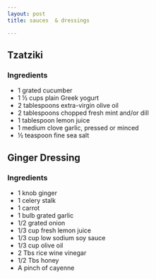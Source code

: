 ```yaml
---
layout: post
title: sauces  & dressings

---
```

## Tzatziki

### Ingredients

* 1 grated cucumber
* 1 ½ cups plain Greek yogurt
* 2 tablespoons extra-virgin olive oil
* 2 tablespoons chopped fresh mint and/or dill
* 1 tablespoon lemon juice
* 1 medium clove garlic, pressed or minced
* ½ teaspoon fine sea salt

## Ginger Dressing

### Ingredients

* 1 knob ginger
* 1 celery stalk
* 1 carrot
* 1 bulb grated garlic
* 1/2 grated onion 
* 1/3 cup fresh lemon juice
* 1/3 cup low sodium soy sauce
* 1/3 cup olive oil 
* 2 Tbs rice wine vinegar
* 1/2 Tbs honey
* A pinch of cayenne 